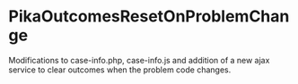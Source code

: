 # PikaOutcomesResetOnProblemChange
Modifications to case-info.php, case-info.js and addition of a new ajax service to clear outcomes when the problem code changes.
